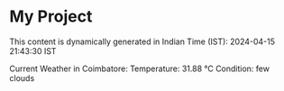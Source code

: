 # My Project

This content is dynamically generated in Indian Time (IST): 2024-04-15 21:43:30 IST


Current Weather in Coimbatore:
Temperature: 31.88 °C
Condition: few clouds
